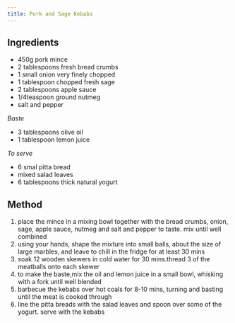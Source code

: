 ```yaml
---
title: Pork and Sage Kebabs
---
```


## Ingredients

-   450g pork mince
-   2 tablespoons fresh bread crumbs
-   1 small onion very finely chopped
-   1 tablespoon chopped fresh sage
-   2 tablespoons apple sauce
-   1/4teaspoon ground nutmeg
-   salt and pepper

*Baste*

-   3 tablespoons olive oil
-   1 tablespoon lemon juice

*To serve*

-   6 smal pitta bread
-   mixed salad leaves
-   6 tablespoons thick natural yogurt

## Method

1.  place the mince in a mixing bowl together with the bread crumbs, onion, sage, apple sauce, nutmeg and salt and pepper to taste. mix until well combined
2.  using your hands, shape the mixture into small balls, about the size of large marbles, and leave to chill in the fridge for at least 30 mins
3.  soak 12 wooden skewers in cold water for 30 mins.thread 3 of the meatballs onto each skewer
4.  to make the baste,mix the oil and lemon juice in a small bowl, whisking with a fork until well blended
5.  barbecue the kebabs over hot coals for 8-10 mins, turning and basting until the meat is cooked through
6.  line the pitta breads with the salad leaves and spoon over some of the yogurt. serve with the kebabs
